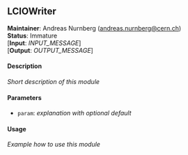 ## LCIOWriter
**Maintainer**: Andreas Nurnberg (andreas.nurnberg@cern.ch)  
**Status**: Immature  
[**Input**: *INPUT_MESSAGE*]  
[**Output**: *OUTPUT_MESSAGE*]  

#### Description
*Short description of this module*

#### Parameters
* `param`: *explanation with optional default*

#### Usage
*Example how to use this module*
